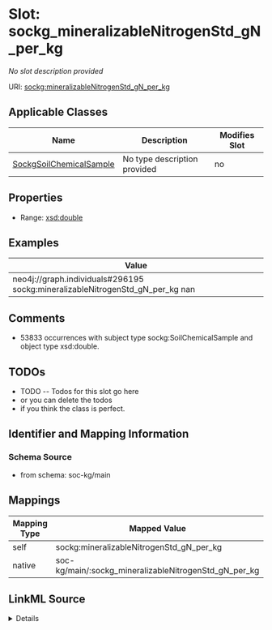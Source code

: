 

# Slot: sockg_mineralizableNitrogenStd_gN_per_kg


_No slot description provided_





URI: [sockg:mineralizableNitrogenStd_gN_per_kg](http://www.semanticweb.org/sockg/ontologies/2024/0/soil-carbon-ontology/mineralizableNitrogenStd_gN_per_kg)



<!-- no inheritance hierarchy -->





## Applicable Classes

| Name | Description | Modifies Slot |
| --- | --- | --- |
| [SockgSoilChemicalSample](../classes/SockgSoilChemicalSample.md) | No type description provided |  no  |







## Properties

* Range: [xsd:double](http://www.w3.org/2001/XMLSchema#double)






## Examples

| Value |
| --- |
| neo4j://graph.individuals#296195 sockg:mineralizableNitrogenStd_gN_per_kg nan |

## Comments

* 53833 occurrences with subject type sockg:SoilChemicalSample and object type xsd:double.

## TODOs

* TODO -- Todos for this slot go here
* or you can delete the todos
* if you think the class is perfect.

## Identifier and Mapping Information







### Schema Source


* from schema: soc-kg/main




## Mappings

| Mapping Type | Mapped Value |
| ---  | ---  |
| self | sockg:mineralizableNitrogenStd_gN_per_kg |
| native | soc-kg/main/:sockg_mineralizableNitrogenStd_gN_per_kg |




## LinkML Source

<details>
```yaml
name: sockg_mineralizableNitrogenStd_gN_per_kg
description: No slot description provided
todos:
- TODO -- Todos for this slot go here
- or you can delete the todos
- if you think the class is perfect.
comments:
- 53833 occurrences with subject type sockg:SoilChemicalSample and object type xsd:double.
examples:
- value: neo4j://graph.individuals#296195 sockg:mineralizableNitrogenStd_gN_per_kg
    nan
from_schema: soc-kg/main
rank: 1000
slot_uri: sockg:mineralizableNitrogenStd_gN_per_kg
alias: sockg_mineralizableNitrogenStd_gN_per_kg
domain_of:
- sockg_SoilChemicalSample
range: double

```
</details>
